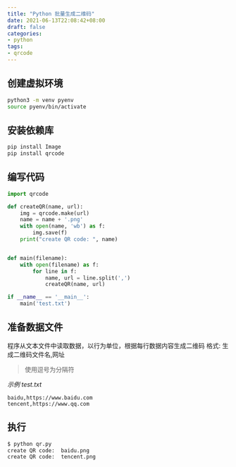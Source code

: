 ```yaml
---
title: "Python 批量生成二维码"
date: 2021-06-13T22:08:42+08:00
draft: false
categories: 
- python
tags:
- qrcode
---
```


## 创建虚拟环境

```bash
python3 -m venv pyenv
source pyenv/bin/activate
```

## 安装依赖库

```bash
pip install Image
pip install qrcode
```

## 编写代码

```python
import qrcode

def createQR(name, url):
    img = qrcode.make(url)
    name = name + '.png'
    with open(name, 'wb') as f:
        img.save(f)
    print("create QR code: ", name)


def main(filename):
    with open(filename) as f:
        for line in f:
            name, url = line.split(',')
            createQR(name, url)

if __name__ == '__main__':
    main('test.txt')
```

## 准备数据文件

程序从文本文件中读取数据，以行为单位，根据每行数据内容生成二维码
格式: 生成二维码文件名,网址

> 使用逗号为分隔符

*示例 test.txt*

```
baidu,https://www.baidu.com
tencent,https://www.qq.com
```

## 执行

```bash
$ python qr.py
create QR code:  baidu.png
create QR code:  tencent.png
```
